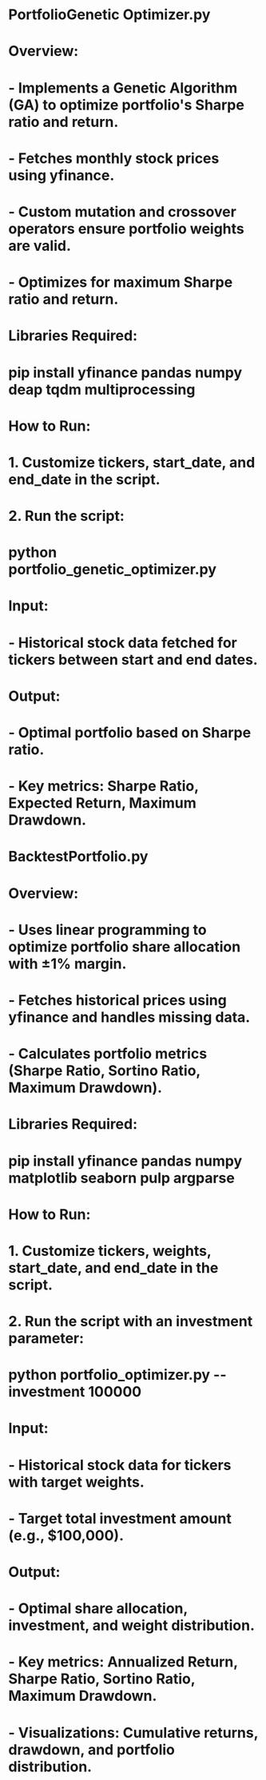 # PortfolioGenetic Optimizer.py

# Overview:
# - Implements a Genetic Algorithm (GA) to optimize portfolio's Sharpe ratio and return.
# - Fetches monthly stock prices using yfinance.
# - Custom mutation and crossover operators ensure portfolio weights are valid.
# - Optimizes for maximum Sharpe ratio and return.

# Libraries Required:
# pip install yfinance pandas numpy deap tqdm multiprocessing

# How to Run:
# 1. Customize tickers, start_date, and end_date in the script.
# 2. Run the script:
#    python portfolio_genetic_optimizer.py

# Input:
# - Historical stock data fetched for tickers between start and end dates.

# Output:
# - Optimal portfolio based on Sharpe ratio.
# - Key metrics: Sharpe Ratio, Expected Return, Maximum Drawdown.

# BacktestPortfolio.py

# Overview:
# - Uses linear programming to optimize portfolio share allocation with ±1% margin.
# - Fetches historical prices using yfinance and handles missing data.
# - Calculates portfolio metrics (Sharpe Ratio, Sortino Ratio, Maximum Drawdown).

# Libraries Required:
# pip install yfinance pandas numpy matplotlib seaborn pulp argparse

# How to Run:
# 1. Customize tickers, weights, start_date, and end_date in the script.
# 2. Run the script with an investment parameter:
#    python portfolio_optimizer.py --investment 100000

# Input:
# - Historical stock data for tickers with target weights.
# - Target total investment amount (e.g., $100,000).

# Output:
# - Optimal share allocation, investment, and weight distribution.
# - Key metrics: Annualized Return, Sharpe Ratio, Sortino Ratio, Maximum Drawdown.
# - Visualizations: Cumulative returns, drawdown, and portfolio distribution.
